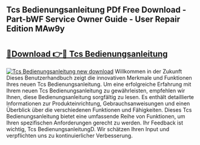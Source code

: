 ## Tcs Bedienungsanleitung PDf Free Download - Part-bWF Service Owner Guide - User Repair Edition MAw9y

# <h2><a href="http://df2ioq.blite.top/?on=Tcs+Bedienungsanleitung">🔗Download 👉🔴 Tcs Bedienungsanleitung</a></h2>

[![Tcs Bedienungsanleitung new download](https://i.imgur.com/lujVjoI.png)](http://df2ioq.blite.top/?on=Tcs+Bedienungsanleitung)
Willkommen in der Zukunft Dieses Benutzerhandbuch zeigt die innovativen Merkmale und Funktionen Ihres neuen Tcs Bedienungsanleitung. Um eine erfolgreiche Erfahrung mit Ihrem neuen Tcs Bedienungsanleitung zu gewährleisten, empfehlen wir Ihnen, diese Bedienungsanleitung sorgfältig zu lesen. Es enthält detaillierte Informationen zur Produkteinrichtung, Gebrauchsanweisungen und einen Überblick über die verschiedenen Funktionen und Fähigkeiten. Dieses Tcs Bedienungsanleitung bietet eine umfassende Reihe von Funktionen, um Ihren spezifischen Anforderungen gerecht zu werden. Ihr Feedback ist wichtig, Tcs BedienungsanleitungD. Wir schätzen Ihren Input und verpflichten uns zu kontinuierlicher Verbesserung.
